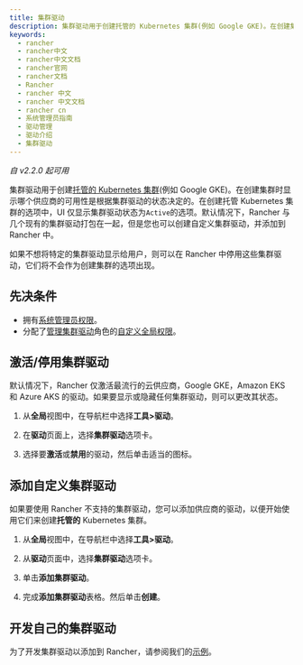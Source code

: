 ```yaml
---
title: 集群驱动
description: 集群驱动用于创建托管的 Kubernetes 集群(例如 Google GKE)。在创建集群时显示哪个供应商的可用性是根据集群驱动的状态决定的。在创建托管 Kubernetes 集群的选项中，UI 仅显示集群驱动状态为`Active`的选项。默认情况下，Rancher 与几个现有的集群驱动打包在一起，但是您也可以创建自定义集群驱动，并添加到 Rancher 中。如果不想将特定的集群驱动显示给用户，则可以在 Rancher 中停用这些集群驱动，它们将不会作为创建集群的选项出现。
keywords:
  - rancher
  - rancher中文
  - rancher中文文档
  - rancher官网
  - rancher文档
  - Rancher
  - rancher 中文
  - rancher 中文文档
  - rancher cn
  - 系统管理员指南
  - 驱动管理
  - 驱动介绍
  - 集群驱动
---
```


_自 v2.2.0 起可用_

集群驱动用于创建[托管的 Kubernetes 集群](/docs/rancher2/cluster-provisioning/hosted-kubernetes-clusters/_index)(例如 Google GKE)。在创建集群时显示哪个供应商的可用性是根据集群驱动的状态决定的。在创建托管 Kubernetes 集群的选项中，UI 仅显示集群驱动状态为`Active`的选项。默认情况下，Rancher 与几个现有的集群驱动打包在一起，但是您也可以创建自定义集群驱动，并添加到 Rancher 中。

如果不想将特定的集群驱动显示给用户，则可以在 Rancher 中停用这些集群驱动，它们将不会作为创建集群的选项出现。

## 先决条件

- 拥有[系统管理员权限](/docs/rancher2/admin-settings/rbac/global-permissions/_index)。
- 分配了[管理集群驱动](/docs/rancher2/admin-settings/rbac/global-permissions/_index)角色的[自定义全局权限](/docs/rancher2/admin-settings/rbac/global-permissions/_index)。

## 激活/停用集群驱动

默认情况下，Rancher 仅激活最流行的云供应商，Google GKE，Amazon EKS 和 Azure AKS 的驱动。如果要显示或隐藏任何集群驱动，则可以更改其状态。

1. 从**全局**视图中，在导航栏中选择**工具>驱动**。

2. 在**驱动**页面上，选择**集群驱动**选项卡。

3. 选择要**激活**或**禁用**的驱动，然后单击适当的图标。

## 添加自定义集群驱动

如果要使用 Rancher 不支持的集群驱动，您可以添加供应商的驱动，以便开始使用它们来创建**托管的** Kubernetes 集群。

1. 从**全局**视图中，在导航栏中选择**工具>驱动**。

2. 从**驱动**页面中，选择**集群驱动**选项卡。

3. 单击**添加集群驱动**。

4. 完成**添加集群驱动**表格。然后单击**创建**。

## 开发自己的集群驱动

为了开发集群驱动以添加到 Rancher，请参阅我们的[示例](https://github.com/rancher-plugins/kontainer-engine-driver-example)。
